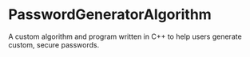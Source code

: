 # PasswordGeneratorAlgorithm
A custom algorithm and program written in C++ to help users generate custom, secure passwords.
